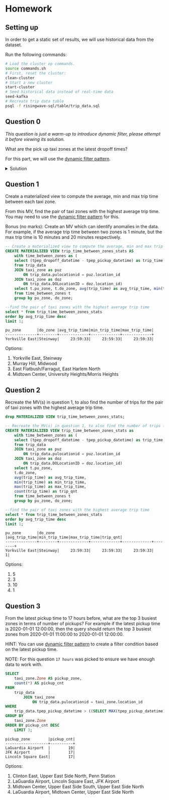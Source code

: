 # Homework

## Setting up

In order to get a static set of results, we will use historical data from the dataset.

Run the following commands:
```bash
# Load the cluster op commands.
source commands.sh
# First, reset the cluster:
clean-cluster
# Start a new cluster
start-cluster
# Seed historical data instead of real-time data
seed-kafka
# Recreate trip data table
psql -f risingwave-sql/table/trip_data.sql
```

## Question 0

_This question is just a warm-up to introduce dynamic filter, please attempt it before viewing its solution._

What are the pick up taxi zones at the latest dropoff times?

For this part, we will use the [dynamic filter pattern](https://docs.risingwave.com/docs/current/sql-pattern-dynamic-filters/).

<details>
<summary>Solution</summary>

```sql
CREATE MATERIALIZED VIEW latest_dropoff_time AS
    WITH t AS (
        SELECT MAX(tpep_dropoff_datetime) AS latest_dropoff_time
        FROM trip_data
    )
    SELECT taxi_zone.Zone as taxi_zone, latest_dropoff_time
    FROM t,
            trip_data
    JOIN taxi_zone
        ON trip_data.DOLocationID = taxi_zone.location_id
    WHERE trip_data.tpep_dropoff_datetime = t.latest_dropoff_time;

--    taxi_zone    | latest_dropoff_time
-- ----------------+---------------------
--  Midtown Center | 2022-01-03 17:24:54
-- (1 row)
```

</details>

## Question 1

Create a materialized view to compute the average, min and max trip time between each taxi zone.

From this MV, find the pair of taxi zones with the highest average trip time.
You may need to use the [dynamic filter pattern](https://docs.risingwave.com/docs/current/sql-pattern-dynamic-filters/) for this.

Bonus (no marks): Create an MV which can identify anomalies in the data. For example, if the average trip time between two zones is 1 minute,
but the max trip time is 10 minutes and 20 minutes respectively.

```sql
-- Create a materialized view to compute the average, min and max trip time between each taxi zone.
CREATE MATERIALIZED VIEW trip_time_between_zones_stats AS
	with time_between_zones as (
	select (tpep_dropoff_datetime - tpep_pickup_datetime) as trip_time, puz.zone pu_zone, doz.zone do_zone
	from trip_data
	JOIN taxi_zone as puz
	    ON trip_data.pulocationid = puz.location_id
	JOIN taxi_zone as doz
	    ON trip_data.DOLocationID = doz.location_id)
	select t.pu_zone, t.do_zone, avg(trip_time) as avg_trip_time, min(trip_time) as min_trip_time, max(trip_time) as max_trip_time
	from time_between_zones t
	group by pu_zone, do_zone;

--find the pair of taxi zones with the highest average trip time
select * from trip_time_between_zones_stats 
order by avg_trip_time desc
limit 1;
```

```
pu_zone       |do_zone |avg_trip_time|min_trip_time|max_trip_time|
--------------+--------+-------------+-------------+-------------+
Yorkville East|Steinway|     23:59:33|     23:59:33|     23:59:33|
```

Options:
1. Yorkville East, Steinway
2. Murray Hill, Midwood
3. East Flatbush/Farragut, East Harlem North
4. Midtown Center, University Heights/Morris Heights

## Question 2

Recreate the MV(s) in question 1, to also find the number of trips for the pair of taxi zones with the highest average trip time.

```sql
drop MATERIALIZED VIEW trip_time_between_zones_stats;

-- Recreate the MV(s) in question 1, to also find the number of trips for the pair of taxi zones with the highest average trip time.
CREATE MATERIALIZED VIEW trip_time_between_zones_stats as
	with time_between_zones as (
	select (tpep_dropoff_datetime - tpep_pickup_datetime) as trip_time, puz.zone pu_zone, doz.zone do_zone
	from trip_data
	JOIN taxi_zone as puz
	    ON trip_data.pulocationid = puz.location_id
	JOIN taxi_zone as doz
	    ON trip_data.DOLocationID = doz.location_id)
	select t.pu_zone, 
	t.do_zone, 
	avg(trip_time) as avg_trip_time, 
	min(trip_time) as min_trip_time, 
	max(trip_time) as max_trip_time,
	count(trip_time) as trip_qnt
	from time_between_zones t
	group by pu_zone, do_zone;

--find the pair of taxi zones with the highest average trip time
select * from trip_time_between_zones_stats 
order by avg_trip_time desc
limit 1;
```

```
pu_zone       |do_zone |avg_trip_time|min_trip_time|max_trip_time|trip_qnt|
--------------+--------+-------------+-------------+-------------+--------+
Yorkville East|Steinway|     23:59:33|     23:59:33|     23:59:33|       1|
```

Options:
1. 5
2. 3
3. 10
4. 1

## Question 3

From the latest pickup time to 17 hours before, what are the top 3 busiest zones in terms of number of pickups?
For example if the latest pickup time is 2020-01-01 12:00:00,
then the query should return the top 3 busiest zones from 2020-01-01 11:00:00 to 2020-01-01 12:00:00.

HINT: You can use [dynamic filter pattern](https://docs.risingwave.com/docs/current/sql-pattern-dynamic-filters/)
to create a filter condition based on the latest pickup time.

NOTE: For this question `17 hours` was picked to ensure we have enough data to work with.

```sql
SELECT
    taxi_zone.Zone AS pickup_zone,
    count(*) AS pickup_cnt
FROM
    trip_data
        JOIN taxi_zone
            ON trip_data.pulocationid = taxi_zone.location_id
WHERE
    trip_data.tpep_pickup_datetime > ((SELECT MAX(tpep_pickup_datetime) FROM trip_data) - interval '17 hour')
GROUP BY
    taxi_zone.Zone
ORDER BY pickup_cnt DESC
    LIMIT 3;
```

```
pickup_zone        |pickup_cnt|
-------------------+----------+
LaGuardia Airport  |        19|
JFK Airport        |        17|
Lincoln Square East|        17|
```

Options:
1. Clinton East, Upper East Side North, Penn Station
2. LaGuardia Airport, Lincoln Square East, JFK Airport
3. Midtown Center, Upper East Side South, Upper East Side North
4. LaGuardia Airport, Midtown Center, Upper East Side North